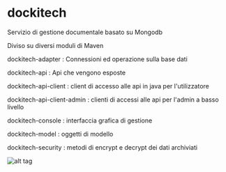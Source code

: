 dockitech
=========

Servizio di gestione documentale basato su Mongodb 

Diviso su diversi moduli di Maven

dockitech-adapter :  Connessioni ed operazione sulla base dati

dockitech-api : Api che vengono esposte

dockitech-api-client : client di accesso alle api in java per l'utilizzatore

dockitech-api-client-admin : clienti di accessi alle api per l'admin a basso livello

dockitech-console : interfaccia grafica di gestione

dockitech-model	: oggetti di modello

dockitech-security :  metodi di encrypt e decrypt dei dati archiviati



![alt tag](http://www.websequencediagrams.com/cgi-bin/cdraw?lz=dGl0bGUgRG9ja2l0ZWNoIE1vZHVsZXMKCk1vZGVsLT5TZWN1cml0eSA6CkFkYXB0ZXItPgAWBSA6RW5jcnlwdC9EZQADBQAqCAAgBzoKADMIABgZQVBJACUKIApDbGllbnQtPkFQSSA6AAcHQWRtaW4ACglvbnNvbGUtPgAkBiA6CkFwcHMABQogQWx0cmUgQXBwcwoKCgoKCgoKCgo&s=earth)

